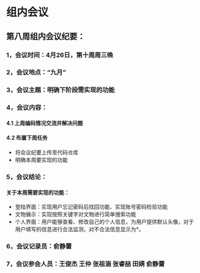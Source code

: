 # 组内会议

## 第八周组内会议纪要：


### 1，会议时间：4月26日，第十周周三晚

### 2，会议地点：“九月”

### 3，会议主题：明确下阶段需实现的功能

### 4，会议内容：
#### 4.1 上周编码情况交流并解决问题
#### 4.2 布置下周任务
+ 将会议纪要上传至代码仓库
+ 明确本周要实现的功能

### 5，会议结论：
#### 关于本周需要实现的功能：
+ 登陆界面：实现用户忘记密码后找回功能、实现账号密码检验功能
+ 文物展示：实现按照关键字对文物进行简单搜索功能
+ 个人界面：用户能够查看、修改自己的个人信息，为用户提供默认头像，对于用户填写的信息进行合法监测，对不合法信息显示为*。

### 6，会议记录员：俞静蕾

### 7，会议参会人员：王俊杰 王仲 张祖涵 张睿喆 田婧 俞静蕾


